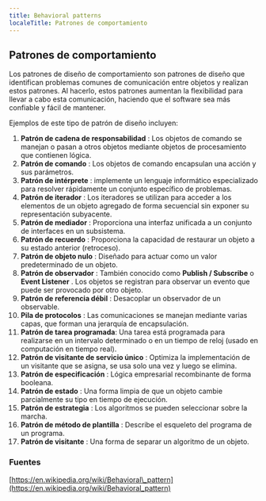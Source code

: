 ```yaml
---
title: Behavioral patterns
localeTitle: Patrones de comportamiento
---
```

## Patrones de comportamiento

Los patrones de diseño de comportamiento son patrones de diseño que identifican problemas comunes de comunicación entre objetos y realizan estos patrones. Al hacerlo, estos patrones aumentan la flexibilidad para llevar a cabo esta comunicación, haciendo que el software sea más confiable y fácil de mantener.

Ejemplos de este tipo de patrón de diseño incluyen:

1.  **Patrón de cadena de responsabilidad** : Los objetos de comando se manejan o pasan a otros objetos mediante objetos de procesamiento que contienen lógica.
2.  **Patrón de comando** : Los objetos de comando encapsulan una acción y sus parámetros.
3.  **Patrón de intérprete** : implemente un lenguaje informático especializado para resolver rápidamente un conjunto específico de problemas.
4.  **Patrón de iterador** : Los iteradores se utilizan para acceder a los elementos de un objeto agregado de forma secuencial sin exponer su representación subyacente.
5.  **Patrón de mediador** : Proporciona una interfaz unificada a un conjunto de interfaces en un subsistema.
6.  **Patrón de recuerdo** : Proporciona la capacidad de restaurar un objeto a su estado anterior (retroceso).
7.  **Patrón de objeto nulo** : Diseñado para actuar como un valor predeterminado de un objeto.
8.  **Patrón de observador** : También conocido como **Publish / Subscribe** o **Event Listener** . Los objetos se registran para observar un evento que puede ser provocado por otro objeto.
9.  **Patrón de referencia débil** : Desacoplar un observador de un observable.
10.  **Pila de protocolos** : Las comunicaciones se manejan mediante varias capas, que forman una jerarquía de encapsulación.
11.  **Patrón de tarea programada**: Una tarea está programada para realizarse en un intervalo determinado o en un tiempo de reloj (usado en computación en tiempo real).
12.  **Patrón de visitante de servicio único** : Optimiza la implementación de un visitante que se asigna, se usa solo una vez y luego se elimina.
13.  **Patrón de especificación** : Lógica empresarial recombinante de forma booleana.
14.  **Patrón de estado** : Una forma limpia de que un objeto cambie parcialmente su tipo en tiempo de ejecución.
15.  **Patrón de estrategia** : Los algoritmos se pueden seleccionar sobre la marcha.
16.  **Patrón de método de plantilla** : Describe el esqueleto del programa de un programa.
17.  **Patrón de visitante** : Una forma de separar un algoritmo de un objeto.

### Fuentes

[https://en.wikipedia.org/wiki/Behavioral\_pattern](https://en.wikipedia.org/wiki/Behavioral_pattern)
